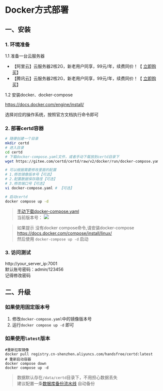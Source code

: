 # Docker方式部署

## 一、安装

### 1. 环境准备

1.1  准备一台云服务器

* 【阿里云】云服务器2核2G，新老用户同享，99元/年，续费同价！【 [立即购买](https://www.aliyun.com/benefit?scm=20140722.M_10244282._.V_1&source=5176.11533457&userCode=qya11txb )】
* 【腾讯云】云服务器2核2G，新老用户同享，99元/年，续费同价！【 [立即购买](https://cloud.tencent.com/act/cps/redirect?redirect=6094&cps_key=b3ef73330335d7a6efa4a4bbeeb6b2c9&from=console)】

1.2 安装docker、docker-compose 

https://docs.docker.com/engine/install/ 

选择对应的操作系统，按照官方文档执行命令即可

### 2. 部署certd容器

```bash
# 随便创建一个目录
mkdir certd
# 进入目录
cd certd
# 下载docker-compose.yaml文件，或者手动下载放到certd目录下
wget https://gitee.com/certd/certd/raw/v2/docker/run/docker-compose.yaml

# 可以根据需要修改里面的配置
# 1.修改镜像版本号【可选】
# 2.配置数据保存路径【可选】
# 3.修改端口号【可选】
vi docker-compose.yaml # 【可选】

# 启动certd
docker compose up -d

```

> [手动下载docker-compose.yaml ](https://gitee.com/certd/certd/raw/v2/docker/run/docker-compose.yaml)   
> 当前版本号： ![](https://img.shields.io/npm/v/%40certd%2Fpipeline)  

> 如果提示 没有docker compose命令,请安装docker-compose   
> https://docs.docker.com/compose/install/linux/   
> 然后使用 `docker-compose up -d` 启动

### 3. 访问测试

http://your_server_ip:7001    
默认账号密码：admin/123456    
记得修改密码


## 二、升级

### 如果使用固定版本号
1. 修改`docker-compose.yaml`中的镜像版本号
2. 运行`docker compose up -d` 即可

### 如果使用`latest`版本
```shell
#重新拉取镜像
docker pull registry.cn-shenzhen.aliyuncs.com/handsfree/certd:latest
# 重新启动容器
docker compose down
docker compose up -d
```

> 数据默认存在`/data/certd`目录下，不用担心数据丢失   
> 建议配置一条[数据库备份流水线](../backup.md) 自动备份
